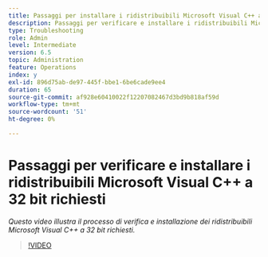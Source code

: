 ```yaml
---
title: Passaggi per installare i ridistribuibili Microsoft Visual C++ a 32 bit richiesti
description: Passaggi per verificare e installare i ridistribuibili Microsoft Visual C++ a 32 bit richiesti
type: Troubleshooting
role: Admin
level: Intermediate
version: 6.5
topic: Administration
feature: Operations
index: y
exl-id: 896d75ab-de97-445f-bbe1-6be6cade9ee4
duration: 65
source-git-commit: af928e60410022f12207082467d3bd9b818af59d
workflow-type: tm+mt
source-wordcount: '51'
ht-degree: 0%

---
```


# Passaggi per verificare e installare i ridistribuibili Microsoft Visual C++ a 32 bit richiesti

*Questo video illustra il processo di verifica e installazione dei ridistribuibili Microsoft Visual C++ a 32 bit richiesti.*

>[!VIDEO](https://video.tv.adobe.com/v/335520?quality=12&learn=on)
